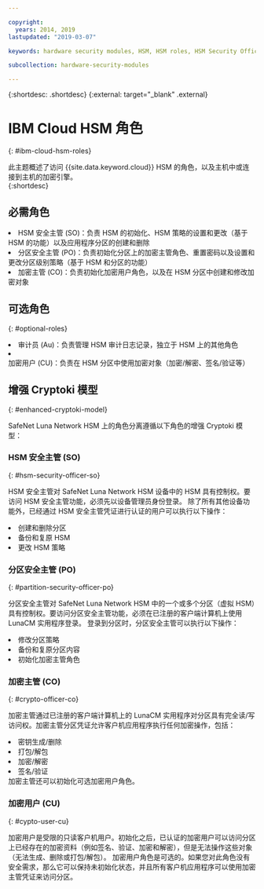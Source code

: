 ```yaml
---

copyright:
  years: 2014, 2019
lastupdated: "2019-03-07"

keywords: hardware security modules, HSM, HSM roles, HSM Security Officer, Partition Security Officer, Crypto Officer, Auditor, Crypto User, Appliance Admin, HSM Security Officer, Partition Security Officer, cryptographic, keys,

subcollection: hardware-security-modules

---
```


{:shortdesc: .shortdesc}
{:external: target="_blank" .external}

# IBM Cloud HSM 角色
{: #ibm-cloud-hsm-roles}

此主题概述了访问 {{site.data.keyword.cloud}} HSM 的角色，以及主机中或连接到主机的加密引擎。  
{:shortdesc}

## 必需角色
<li>HSM 安全主管 (SO)：负责 HSM 的初始化、HSM 策略的设置和更改（基于 HSM 的功能）以及应用程序分区的创建和删除
<li>分区安全主管 (PO)：负责初始化分区上的加密主管角色、重置密码以及设置和更改分区级别策略（基于 HSM 和分区的功能）
<li>加密主管 (CO)：负责初始化加密用户角色，以及在 HSM 分区中创建和修改加密对象

## 可选角色
{: #optional-roles}

<li>审计员 (Au)：负责管理 HSM 审计日志记录，独立于 HSM 上的其他角色
<li>加密用户 (CU)：负责在 HSM 分区中使用加密对象（加密/解密、签名/验证等）

## 增强 Cryptoki 模型
{: #enhanced-cryptoki-model}

SafeNet Luna Network HSM 上的角色分离遵循以下角色的增强 Cryptoki 模型：

### HSM 安全主管 (SO)
{: #hsm-security-officer-so}

HSM 安全主管对 SafeNet Luna Network HSM 设备中的 HSM 具有控制权。要访问 HSM 安全主管功能，必须先以设备管理员身份登录。
除了所有其他设备功能外，已经通过 HSM 安全主管凭证进行认证的用户可以执行以下操作：
<li>创建和删除分区
<li>备份和复原 HSM
<li>更改 HSM 策略

### 分区安全主管 (PO)
{: #partition-security-officer-po}

分区安全主管对 SafeNet Luna Network HSM 中的一个或多个分区（虚拟 HSM）具有控制权。要访问分区安全主管功能，必须在已注册的客户端计算机上使用 LunaCM 实用程序登录。
登录到分区时，分区安全主管可以执行以下操作：
<li>修改分区策略
<li>备份和复原分区内容
<li>初始化加密主管角色

### 加密主管 (CO)
{: #crypto-officer-co}

加密主管通过已注册的客户端计算机上的 LunaCM 实用程序对分区具有完全读/写访问权。加密主管分区凭证允许客户机应用程序执行任何加密操作，包括：
<li>密钥生成/删除
<li>打包/解包
<li>加密/解密
<li>签名/验证</li>
加密主管还可以初始化可选加密用户角色。

### 加密用户 (CU)
{: #cypto-user-cu}

加密用户是受限的只读客户机用户。初始化之后，已认证的加密用户可以访问分区上已经存在的加密资料（例如签名、验证、加密和解密），但是无法操作这些对象（无法生成、删除或打包/解包）。
加密用户角色是可选的。如果您对此角色没有安全需求，那么它可以保持未初始化状态，并且所有客户机应用程序可以使用加密主管凭证来访问分区。
